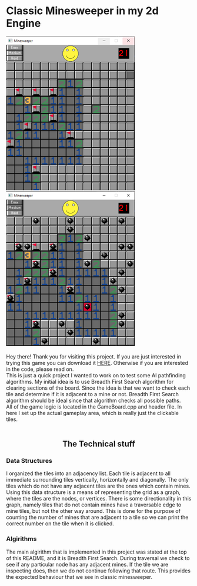 # Classic Minesweeper in my 2d Engine
<div>
      <img src="https://github.com/Wyatt-Ritchie/Minesweeper/blob/master/README_images/Minesweeper_example.PNG" alt="Minesweeper In Progress" width="350"/>
      <img src="https://github.com/Wyatt-Ritchie/Minesweeper/blob/master/README_images/Minesweeper_example_2.PNG" alt="Minesweeper Lost" width="350"/>
</div>

<br>
Hey there! Thank you for visiting this project. If you are just interested in trying this game you can download it <a href="https://wyattritchie.itch.io/classic-minesweeper">HERE</a>. Otherwise if you are interested in the code, please read on.
<br>
This is just a quick project I wanted to work on to test some AI pathfinding algorithms. My initial idea is to use Breadth First Search algorithm for clearing sections of the board. Since the idea is that we want to check each tile and determine if it is adjacent to a mine or not. Breadth First Search algorithm should be ideal since that algorithm checks all possible paths. 
<br>
All of the game logic is located in the GameBoard.cpp and header file. In here I set up the actual gameplay area, which is really just the clickable tiles. <br><br>
<h2 align='center'>The Technical stuff</h1>
<h3>Data Structures</h3>
<p>I organized the tiles into an adjacency list. Each tile is adjacent to all immediate surrounding tiles vertically, horizontally and diagonally. The only tiles which do not have any adjacent tiles are the ones which contain mines. Using this data structure is a means of representing the grid as a graph, where the tiles are the nodes, or vertices. There is some directionality in this graph, namely tiles that do not contain mines have a traversable edge to mine tiles, but not the other way around. This is done for the purpose of counting the number of mines that are adjacent to a tile so we can print the correct number on the tile when it is clicked.</p>
<h3>Algirithms</h3>
<p>The main algirithm that is implemented in this project was stated at the top of this README, and it is Breadth First Search. During traversal we check to see if any particular node has any adjacent mines. If the tile we are inspecting does, then we do not continue following that route. This provides the expected behaviour that we see in classic minesweeper. </p>
      
